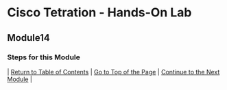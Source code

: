 # Cisco Tetration - Hands-On Lab
  
## Module14
  

### Steps for this Module  


  

| [Return to Table of Contents](https://onstakinc.github.io/cisco-tetration-hol/labguide/) | [Go to Top of the Page](https://onstakinc.github.io/cisco-tetration-hol/labguide/module14/) | [Continue to the Next Module](https://onstakinc.github.io/cisco-tetration-hol/labguide/module15/) |